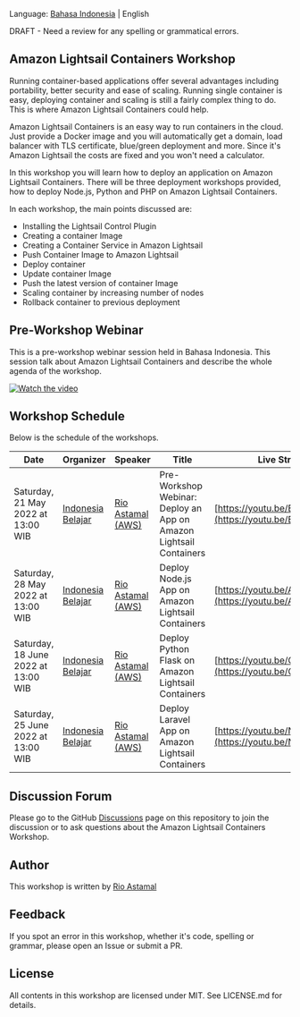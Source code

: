 Language: [Bahasa Indonesia](https://github.com/rioastamal/workshop-amazon-lightsail-containers/tree/main) | English

DRAFT - Need a review for any spelling or grammatical errors.

## Amazon Lightsail Containers Workshop

Running container-based applications offer several advantages including portability, better security and ease of scaling. Running single container is easy, deploying container and scaling is still a fairly complex thing to do. This is where Amazon Lightsail Containers could help.

Amazon Lightsail Containers is an easy way to run containers in the cloud. Just provide a Docker image and you will automatically get a domain, load balancer with TLS certificate, blue/green deployment and more. Since it's Amazon Lightsail the costs are fixed and you won't need a calculator.

In this workshop you will learn how to deploy an application on Amazon Lightsail Containers. There will be three deployment workshops provided, how to deploy Node.js, Python and PHP on Amazon Lightsail Containers.

In each workshop, the main points discussed are:

- Installing the Lightsail Control Plugin
- Creating a container Image
- Creating a Container Service in Amazon Lightsail
- Push Container Image to Amazon Lightsail
- Deploy container
- Update container Image
- Push the latest version of container Image
- Scaling container by increasing number of nodes
- Rollback container to previous deployment

## Pre-Workshop Webinar

This is a pre-workshop webinar session held in Bahasa Indonesia. This session talk about Amazon Lightsail Containers and describe the whole agenda of the workshop.

[![Watch the video](https://img.youtube.com/vi/Ej5s5SwCo2s/hqdefault.jpg)](https://www.youtube.com/watch?v=Ej5s5SwCo2s)

## Workshop Schedule

Below is the schedule of the workshops.

Date | Organizer | Speaker | Title | Live Stream | Lab 
--------|-----------|---------|-------|-------------|-----
Saturday, 21 May 2022 at 13:00 WIB | [Indonesia Belajar](https://www.youtube.com/c/IndonesiaBelajarKomputer) | [Rio Astamal (AWS)](https://github.com/rioastamal) | Pre-Workshop Webinar: Deploy an App on Amazon Lightsail Containers | [https://youtu.be/Ej5s5SwCo2s](https://youtu.be/Ej5s5SwCo2s) | -
Saturday, 28 May 2022 at 13:00 WIB | [Indonesia Belajar](https://www.youtube.com/c/IndonesiaBelajarKomputer) | [Rio Astamal (AWS)](https://github.com/rioastamal) | Deploy Node.js App on Amazon Lightsail Containers | [https://youtu.be/A7c65eIB0cg](https://youtu.be/A7c65eIB0cg) | [lab-deploy-nodejs-app](https://github.com/rioastamal/workshop-amazon-lightsail-containers/tree/main/lab-deploy-nodejs-app)
Saturday, 18 June 2022 at 13:00 WIB | [Indonesia Belajar](https://www.youtube.com/c/IndonesiaBelajarKomputer) | [Rio Astamal (AWS)](https://github.com/rioastamal) | Deploy Python Flask on Amazon Lightsail Containers | [https://youtu.be/C7ul435JnZk](https://youtu.be/C7ul435JnZk) | [lab-deploy-python-flask](https://github.com/rioastamal/workshop-amazon-lightsail-containers/tree/main/lab-deploy-python-flask)
Saturday, 25 June 2022 at 13:00 WIB | [Indonesia Belajar](https://www.youtube.com/c/IndonesiaBelajarKomputer) | [Rio Astamal (AWS)](https://github.com/rioastamal) | Deploy Laravel App on Amazon Lightsail Containers | [https://youtu.be/NI0HgZ16cD0](https://youtu.be/NI0HgZ16cD0) | [lab-deploy-laravel-app](https://github.com/rioastamal/workshop-amazon-lightsail-containers/tree/main/lab-deploy-laravel-app)

## Discussion Forum

Please go to the GitHub [Discussions](https://github.com/rioastamal/workshop-amazon-lightsail-containers/discussions) page on this repository to join the discussion or to ask questions about the Amazon Lightsail Containers Workshop.

## Author

This workshop is written by [Rio Astamal](https://rioastamal.net)

## Feedback

If you spot an  error in this workshop, whether it's code, spelling or grammar, please open an Issue or submit a PR.

## License

All contents in this workshop are licensed under MIT. See LICENSE.md for details.